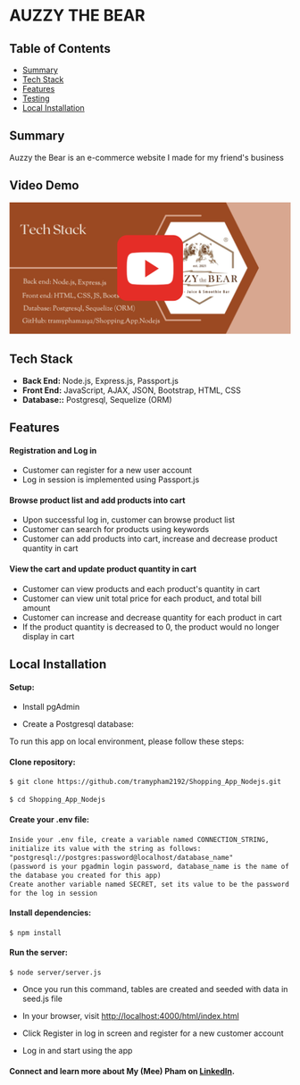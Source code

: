 # AUZZY THE BEAR


## Table of Contents

- [Summary](#summary)
- [Tech Stack](#tech-stack)
- [Features](#features)
- [Testing](#testing)
- [Local Installation](#installation)

## <a name="summary"></a>Summary

Auzzy the Bear is an e-commerce website I made for my friend's business



## <a name="features"></a>Video Demo
[![Demo video](./assets/Video%20demo.png)](https://www.youtube.com/watch?v=L8U-3fkMGBw "AUZZY THE BEAR")


## <a name="tech-stack"></a>Tech Stack

- **Back End:** Node.js, Express.js, Passport.js<br/>
- **Front End:** JavaScript, AJAX, JSON, Bootstrap, HTML, CSS<br/>
- **Database::** Postgresql, Sequelize (ORM)<br/>

## <a name="features"></a>Features

#### Registration and Log in
- Customer can register for a new user account 
- Log in session is implemented using Passport.js 

#### Browse product list and add products into cart

- Upon successful log in, customer can browse product list
- Customer can search for products using keywords
- Customer can add products into cart, increase and decrease product quantity in cart

#### View the cart and update product quantity in cart

- Customer can view products and each product's quantity in cart
- Customer can view unit total price for each product, and total bill amount
- Customer can increase and decrease quantity for each product in cart
- If the product quantity is decreased to 0, the product would no longer display in cart


## <a name="installation"></a>Local Installation

#### Setup:

- Install pgAdmin

- Create a Postgresql database:


To run this app on local environment, please follow these steps:

#### Clone repository:

```
$ git clone https://github.com/tramypham2192/Shopping_App_Nodejs.git

$ cd Shopping_App_Nodejs
```

#### Create your .env file:
```
Inside your .env file, create a variable named CONNECTION_STRING, initialize its value with the string as follows:
"postgresql://postgres:password@localhost/database_name"
(password is your pgadmin login password, database_name is the name of the database you created for this app)
Create another variable named SECRET, set its value to be the password for the log in session
```

#### Install dependencies:

```
$ npm install
```


#### Run the server:

```
$ node server/server.js
```

- Once you run this command, tables are created and seeded with data in seed.js file


- In your browser, visit <a href="http://localhost:4000/html/index.html">http://localhost:4000/html/index.html</a>

- Click Register in log in screen and register for a new customer account

- Log in and start using the app

#### Connect and learn more about My (Mee) Pham on <a href="https://www.linkedin.com/in/my-mee-pham/">LinkedIn</a>.
